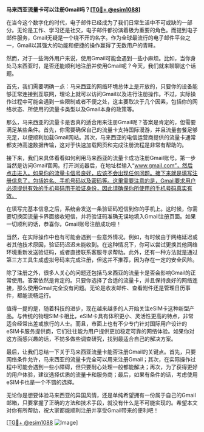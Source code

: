 **马来西亚流量卡可以注册Gmail吗？[[TG💪+ @esim1088](https://t.me/s/esim1088)]**

在当今这个数字化的时代，电子邮件已经成为了我们日常生活中不可或缺的一部分。无论是工作、学习还是社交，电子邮件都扮演着极为重要的角色。而提到电子邮件服务，Gmail无疑是一个绕不开的名字。作为全球最流行的电子邮件平台之一，Gmail以其强大的功能和便捷的操作赢得了无数用户的青睐。

然而，对于一些海外用户来说，使用Gmail可能会遇到一些小麻烦。比如，当你身处马来西亚时，是否还能顺利地注册并使用Gmail呢？今天，我们就来聊聊这个话题。

首先，我们需要明确一点：马来西亚的网络环境总体上是开放的，只要你的设备能够正常连接到互联网，理论上就可以访问Gmail以及进行注册操作。不过，实际操作过程中可能会遇到一些限制或者不便之处，这主要取决于几个因素，包括你的网络状态、所使用的流量卡类型以及Gmail本身的政策等。

那么，马来西亚的流量卡是否真的适合用来注册Gmail呢？答案是肯定的，但需要满足某些条件。首先，你需要确保自己的流量卡支持国际漫游，并且流量套餐足够充足，以便顺利加载Gmail网站。其次，马来西亚的电信运营商提供的流量卡通常都支持高速数据传输，这对于快速加载网页和完成注册流程是非常有帮助的。

接下来，我们来具体看看如何利用马来西亚的流量卡成功注册Gmail账号。第一步当然是访问Gmail官网。打开浏览器后，在地址栏输入“www.gmail.com”，然后点击进入。如果你的流量卡信号良好，应该不会出现任何问题。接下来就是填写注册信息了，包括姓名、手机号码以及密码等。这里需要注意的是，Gmail要求用户必须提供有效的手机号码用于验证身份，因此请确保你所使用的手机号码真实有效。

在填写完基本信息之后，系统会发送一条验证码短信到你的手机上。这时候，你需要切换回流量卡界面接收短信，并将验证码准确无误地填入Gmail注册页面。如果一切顺利的话，恭喜你，Gmail账号注册成功啦！

当然，在实际操作中也有可能会遇到一些意外情况。例如，有时候由于网络延迟或者其他技术原因，验证码迟迟未能收到。在这种情况下，你可以尝试更换其他网络环境重新发送验证码，或者直接联系客服寻求帮助。此外，还有一种方法就是通过第三方工具生成虚拟号码来完成注册，但这并不推荐，因为存在一定的安全风险。

除了注册之外，很多人关心的问题还包括马来西亚的流量卡是否会影响Gmail的正常使用。答案依然是肯定的。只要你选择了合适的流量卡，并且保持良好的网络连接，那么使用Gmail完全没有问题。无论是收发邮件、查看附件还是管理日历事件，都能流畅运行。

值得一提的是，随着科技的进步，现在越来越多的人开始关注eSIM卡这种新型产品。与传统的物理SIM卡相比，eSIM卡具有体积更小、灵活性更高的特点，非常适合经常出差或旅行的人士。而且，市面上也有不少专门针对国际用户设计的eSIM卡服务提供商，它们往往能为用户提供更加稳定可靠的网络体验。如果你对这方面感兴趣的话，不妨多做些调查研究，找到最适合自己的解决方案。

最后，让我们总结一下关于马来西亚流量卡能否注册Gmail的关键点。首先，只要网络条件允许，马来西亚的流量卡完全可以用来注册Gmail；其次，在实际操作过程中可能会遇到一些小障碍，但只要耐心处理一般都能解决；再次，为了获得更好的用户体验，建议选择优质的流量卡和服务商；最后，如果有条件的话，考虑使用eSIM卡也是一个不错的选择。

无论你是想要体验马来西亚的异国风情，还是单纯希望拥有一份属于自己的Gmail邮箱，只要掌握了正确的方法和技术手段，就没有什么是不可能实现的。希望本文对你有所帮助，祝大家都能顺利注册并享受Gmail带来的便利吧！

[[TG💪+ @esim1088](https://t.me/s/esim1088) ![Image](https://i.postimg.cc/4NQfJmqS/Snipaste-2025-05-13-00-14-12.png)]